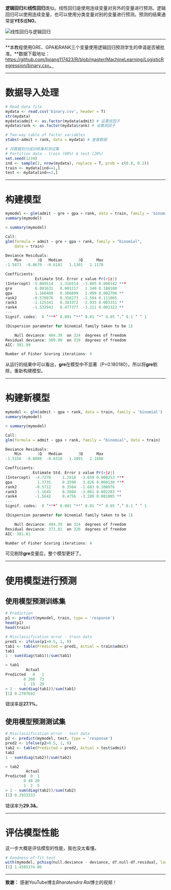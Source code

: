 **逻辑回归**和**线性回归**类似。线性回归是使用连续变量对另外的变量进行预测。逻辑回归可以使用连续变量，也可以使用分类变量对别的变量进行预测。预测的结果通常是**YES**或**NO**。

![线性回归与逻辑回归](https://github.com/lixiang117423/R/raw/master/MachineLearning/LogisticRegression/figure/1.jpg)

---

**本教程使用GRE、GPA和RANK三个变量使用逻辑回归预测学生的申请是否被批准。**数据下载地址：https://github.com/lixiang117423/R/blob/master/MachineLearning/LogisticRegression/binary.csv。

----

# 数据导入处理

```R
# Read data file
mydata <- read.csv('binary.csv', header = T)
str(mydata)
mydata$admit <- as.factor(mydata$admit) # 设置成因子
mydata$rank <- as.factor(mydata$rank) # 设置成因子

# Two-way table of factor variables
xtabs(~admit + rank, data = mydata) # 查看数据

# 将数据划分成训练集和测试集
# Partition data - train (80%) & test (20%)
set.seed(1234)
ind <- sample(2, nrow(mydata), replace = T, prob = c(0.8, 0.2))
train <- mydata[ind==1,]
test <- mydata[ind==2,]
```

---

# 构建模型

```R
mymodel <- glm(admit ~ gre + gpa + rank, data = train, family = 'binomial')
summary(mymodel)
```

```R
> summary(mymodel)

Call:
glm(formula = admit ~ gre + gpa + rank, family = "binomial", 
    data = train)

Deviance Residuals: 
    Min       1Q   Median       3Q      Max  
-1.5873  -0.8679  -0.6181   1.1301   2.1178  

Coefficients:
             Estimate Std. Error z value Pr(>|z|)    
(Intercept) -5.009514   1.316514  -3.805 0.000142 ***
gre          0.001631   0.001217   1.340 0.180180    
gpa          1.166408   0.388899   2.999 0.002706 ** 
rank2       -0.570976   0.358273  -1.594 0.111005    
rank3       -1.125341   0.383372  -2.935 0.003331 ** 
rank4       -1.532942   0.477377  -3.211 0.001322 ** 
---
Signif. codes:  0 ‘***’ 0.001 ‘**’ 0.01 ‘*’ 0.05 ‘.’ 0.1 ‘ ’ 1

(Dispersion parameter for binomial family taken to be 1)

    Null deviance: 404.39  on 324  degrees of freedom
Residual deviance: 369.99  on 319  degrees of freedom
AIC: 381.99

Number of Fisher Scoring iterations: 4
```

从运行的结果中可以看出，**gre**在模型中不显著（P=0.180180）。所以将**gre**剔除，重新构建模型。

---

# 构建新模型

```R
mymodel <- glm(admit ~ gpa + rank, data = train, family = 'binomial')
summary(mymodel)
```

```R
> summary(mymodel)

Call:
glm(formula = admit ~ gpa + rank, family = "binomial", data = train)

Deviance Residuals: 
    Min       1Q   Median       3Q      Max  
-1.5156  -0.8880  -0.6318   1.1091   2.1688  

Coefficients:
            Estimate Std. Error z value Pr(>|z|)    
(Intercept)  -4.7270     1.2918  -3.659 0.000253 ***
gpa           1.3735     0.3590   3.826 0.000130 ***
rank2        -0.5712     0.3564  -1.603 0.108976    
rank3        -1.1645     0.3804  -3.061 0.002203 ** 
rank4        -1.5642     0.4756  -3.289 0.001005 ** 
---
Signif. codes:  0 ‘***’ 0.001 ‘**’ 0.01 ‘*’ 0.05 ‘.’ 0.1 ‘ ’ 1

(Dispersion parameter for binomial family taken to be 1)

    Null deviance: 404.39  on 324  degrees of freedom
Residual deviance: 371.81  on 320  degrees of freedom
AIC: 381.81

Number of Fisher Scoring iterations: 4
```

可见剔除**gre**变量后，整个模型更好了。

---

# 使用模型进行预测

## 使用模型预测训练集

```R
# Prediction
p1 <- predict(mymodel, train, type = 'response')
head(p1)
head(train)

# Misclassification error - train data
pred1 <- ifelse(p1>0.5, 1, 0)
tab1 <- table(Predicted = pred1, Actual = train$admit)
tab1
1 - sum(diag(tab1))/sum(tab1)
```

```R
> tab1
         Actual
Predicted   0   1
        0 208  73
        1  15  29
> 1 - sum(diag(tab1))/sum(tab1)
[1] 0.2707692
```

错误率是**27.1%**。

## 使用模型预测测试集

```R
# Misclassification error - test data
p2 <- predict(mymodel, test, type = 'response')
pred2 <- ifelse(p2>0.5, 1, 0)
tab2 <- table(Predicted = pred2, Actual = test$admit)
tab2
1 - sum(diag(tab2))/sum(tab2)
```

```R
> tab2
         Actual
Predicted  0  1
        0 48 20
        1  2  5
> 1 - sum(diag(tab2))/sum(tab2)
[1] 0.2933333
```

错误率为**29.3&**。

---

# 评估模型性能

这一步大概是评估模型的性能，我也没太看懂。

```R
# Goodness-of-fit test
with(mymodel, pchisq(null.deviance - deviance, df.null-df.residual, lower.tail = F))
[1] 1.450537e-06
```

---

**致谢：**
感谢YouTube博主*Bharatendra Rai*博士的视频！